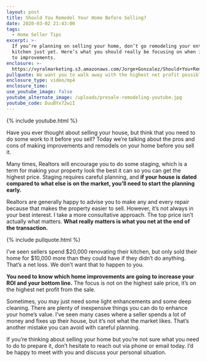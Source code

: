 ```yaml
---
layout: post
title: Should You Remodel Your Home Before Selling?
date: 2020-03-02 21:43:00
tags:
  - Home Seller Tips
excerpt: >-
  If you’re planning on selling your home, don’t go remodeling your entire
  kitchen just yet. Here’s what you should really be focusing on when it comes
  to improvements.
enclosure: >-
  https://vyralmarketing.s3.amazonaws.com/Jorge+Gonzalez/Should+You+Remodel+Your+Home+Before+Selling_.mp4
pullquote: We want you to walk away with the highest net profit possible.
enclosure_type: video/mp4
enclosure_time:
use_youtube_image: false
youtube_alternate_image: /uploads/presale-remodeling-youtube.jpg
youtube_code: DuuBYx72wiI
---
```


{% include youtube.html %}

Have you ever thought about selling your house, but think that you need to do some work to it before you sell? Today we’re talking about the pros and cons of making improvements and remodels on your home before you sell it.

Many times, Realtors will encourage you to do some staging, which is a term for making your property look the best it can so you can get the highest price. Staging requires careful planning, and **if your house is dated compared to what else is on the market, you’ll need to start the planning early.&nbsp;**

Realtors are generally happy to advise you to make any and every repair because that makes the property easier to sell. However, it’s not always in your best interest. I take a more consultative approach. The top price isn’t actually what matters. **What really matters is what you net at the end of the transaction.**

{% include pullquote.html %}

I’ve seen sellers spend $20,000 renovating their kitchen, but only sold their home for $10,000 more than they could have if they didn’t do anything. That’s a net loss. We don’t want that to happen to you.

**You need to know which home improvements are going to increase your ROI and your bottom line.** The focus is not on the highest sale price, it’s on the highest net profit from the sale.

Sometimes, you may just need some light enhancements and some deep cleaning. There are plenty of inexpensive things you can do to enhance your home’s value. I’ve seen many cases where a seller spends a lot of money and fixes up their house, but it’s not what the market likes. That’s another mistake you can avoid with careful planning.

If you’re thinking about selling your home but you’re not sure what you need to do to prepare it, don’t hesitate to reach out via phone or email today. I’d be happy to meet with you and discuss your personal situation.